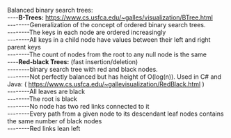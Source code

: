 Balanced binary search trees:<br/>
----<b>B-Trees:</b> https://www.cs.usfca.edu/~galles/visualization/BTree.html <br/> 
--------Generalization of the concept of ordered binary search trees.<br/>
--------The keys in each node are ordered increasingly<br/>
--------All keys in a child node have values between their left and right parent keys<br/>
--------The count of nodes from the root to any null node is the same<br/>
----<b>Red-black Trees:</b> (fast insertion/deletion)<br/>
--------binary search tree with red and black nodes. <br/>
--------Not perfectly balanced but has height of O(log(n)). Used in C# and Java: ( https://www.cs.usfca.edu/~gallevisualization/RedBlack.html )<br/>
--------All leaves are black<br/>
--------The root is black<br/>
--------No node has two red links connected to it<br/>
--------Every path from a given node to its descendant leaf nodes contains the same number of black nodes<br/>
--------Red links lean left<br/>
